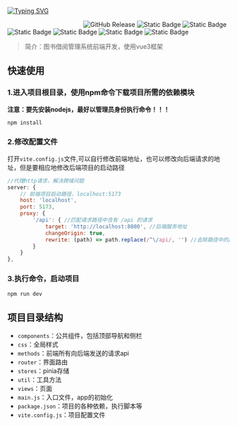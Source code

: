 [![Typing SVG](https://readme-typing-svg.herokuapp.com?font=cascadia+code&size=38&duration=3500&pause=1000&color=00ADFF&center=true&vCenter=true&random=false&width=1000&height=100&lines=Book+lending+management+system;图书借阅管理系统)](https://git.io/typing-svg)

&emsp;&emsp;&emsp;&emsp;&emsp;&emsp;&emsp;&emsp;&emsp;&emsp;&emsp;&emsp;
![GitHub Release](https://img.shields.io/github/v/release/tankingcao/vue3-vite)
![Static Badge](https://img.shields.io/badge/vue-v3.3.11-blue?style=plastic&logo=vue.js&logoColor=%234FC08D)
![Static Badge](https://img.shields.io/badge/ElementPlus-v2.3.1-blue?style=plastic)
![Static Badge](https://img.shields.io/badge/Axios-v1.6.5-white?style=plastic&logo=axios&logoColor=%235A29E4)
![Static Badge](https://img.shields.io/badge/nodejs-blue?logo=node.js&logoColor=green)
![Static Badge](https://img.shields.io/badge/vite-blue?logo=vite&logoColor=green)
![Static Badge](https://img.shields.io/badge/pinia-red)



> 简介：图书借阅管理系统前端开发，使用vue3框架

## 快速使用

### 1.进入项目根目录，使用npm命令下载项目所需的依赖模块

**注意：要先安装nodejs，最好以管理员身份执行命令！！！**

```cmd
npm install
```

### 2.修改配置文件

打开`vite.config.js`文件,可以自行修改前端地址，也可以修改向后端请求的地址，但是要相应地修改后端项目的启动路径

```js
//代理http请求，解决跨域问题
server: {
    // 前端项目启动路径，localhost:5173
    host: 'localhost',
    port: 5173,
    proxy: {
        '/api': { //匹配请求路径中含有 /api 的请求
            target: 'http://localhost:8080', //后端服务地址
            changeOrigin: true,
            rewrite: (path) => path.replace(/^\/api/, '') //去除路径中的/api，还原请求路径
        }
    }
},
```

### 3.执行命令，启动项目

```cmd
npm run dev
```

## 项目目录结构

- `components`：公共组件，包括顶部导航和侧栏
- `css`：全局样式
- `methods`：前端所有向后端发送的请求api
- `router`：界面路由
- `stores`：pinia存储
- `util`：工具方法
- `views`：页面
- `main.js`：入口文件，app的初始化
- `package.json`：项目的各种依赖，执行脚本等
- `vite.config.js`：项目配置文件
